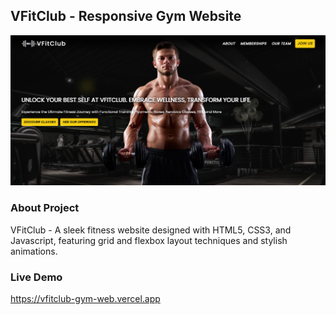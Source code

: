 ## VFitClub - Responsive Gym Website

![](image/LandingPageVFIT.png)


### About Project

VFitClub - A sleek fitness website designed with HTML5, CSS3, and Javascript, featuring grid and flexbox layout techniques and stylish animations.

### Live Demo

https://vfitclub-gym-web.vercel.app
